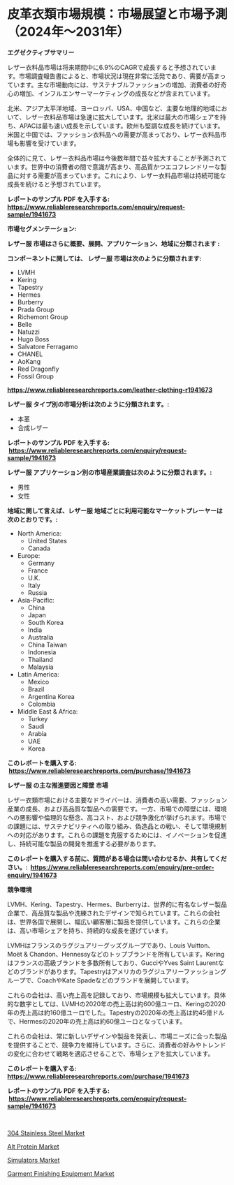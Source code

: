 <p><h1>皮革衣類市場規模：市場展望と市場予測（2024年〜2031年）</h1></p><p><strong>エグゼクティブサマリー</strong></p>
<p><p>レザー衣料品市場は将来期間中に6.9%のCAGRで成長すると予想されています。市場調査報告書によると、市場状況は現在非常に活発であり、需要が高まっています。主な市場動向には、サステナブルファッションの増加、消費者の好奇心の増加、インフルエンサーマーケティングの成長などが含まれています。</p><p>北米、アジア太平洋地域、ヨーロッパ、USA、中国など、主要な地理的地域において、レザー衣料品市場は急速に拡大しています。北米は最大の市場シェアを持ち、APACは最も速い成長を示しています。欧州も堅調な成長を続けています。米国と中国では、ファッション衣料品への需要が高まっており、レザー衣料品市場も影響を受けています。</p><p>全体的に見て、レザー衣料品市場は今後数年間で益々拡大することが予測されています。世界中の消費者の間で意識が高まり、高品質かつエコフレンドリーな製品に対する需要が高まっています。これにより、レザー衣料品市場は持続可能な成長を続けると予想されています。</p></p>
<p><strong>レポートのサンプル PDF を入手する: <a href="https://www.reliableresearchreports.com/enquiry/request-sample/1941673">https://www.reliableresearchreports.com/enquiry/request-sample/1941673</a></strong></p>
<p><strong>市場セグメンテーション:</strong></p>
<p><strong> レザー服 市場はさらに概要、展開、アプリケーション、地域に分類されます :</strong></p>
<p><strong>コンポーネントに関しては、 レザー服 市場は次のように分類されます: &nbsp;</strong></p>
<p><ul><li>LVMH</li><li>Kering</li><li>Tapestry</li><li>Hermes</li><li>Burberry</li><li>Prada Group</li><li>Richemont Group</li><li>Belle</li><li>Natuzzi</li><li>Hugo Boss</li><li>Salvatore Ferragamo</li><li>CHANEL</li><li>AoKang</li><li>Red Dragonfly</li><li>Fossil Group</li></ul></p>
<p><strong><a href="https://www.reliableresearchreports.com/leather-clothing-r1941673">https://www.reliableresearchreports.com/leather-clothing-r1941673</a></strong></p>
<p><strong> レザー服 タイプ別の市場分析は次のように分類されます。:</strong></p>
<p><ul><li>本革</li><li>合成レザー</li></ul></p>
<p><strong>レポートのサンプル PDF を入手する: &nbsp;<a href="https://www.reliableresearchreports.com/enquiry/request-sample/1941673">https://www.reliableresearchreports.com/enquiry/request-sample/1941673</a></strong></p>
<p><strong> レザー服 アプリケーション別の市場産業調査は次のように分類されます。:</strong></p>
<p><ul><li>男性</li><li>女性</li></ul></p>
<p><strong>地域に関して言えば、レザー服 地域ごとに利用可能なマーケットプレーヤーは次のとおりです。:</strong></p>
<p><ul>
    <li>
        North America:
        <ul>
            <li>United States</li>
            <li>Canada</li>
        </ul>
    </li>
    <li>
        Europe:
        <ul>
            <li>Germany</li>
            <li>France</li>
            <li>U.K.</li>
            <li>Italy</li>
            <li>Russia</li>
        </ul>
    </li>
    <li>
        Asia-Pacific:
        <ul>
            <li>China</li>
            <li>Japan</li>
            <li>South Korea</li>
            <li>India</li>
            <li>Australia</li>
            <li>China Taiwan</li>
            <li>Indonesia</li>
            <li>Thailand</li>
            <li>Malaysia</li>
        </ul>
    </li>
    <li>
        Latin America:
        <ul>
            <li>Mexico</li>
            <li>Brazil</li>
            <li>Argentina Korea</li>
            <li>Colombia</li>
        </ul>
    </li>
    <li>
        Middle East & Africa:
        <ul>
            <li>Turkey</li>
            <li>Saudi</li>
            <li>Arabia</li>
            <li>UAE</li>
            <li>Korea</li>
        </ul>
    </li>
    </ul></p>
<p><strong>このレポートを購入する: &nbsp;<a href="https://www.reliableresearchreports.com/purchase/1941673">https://www.reliableresearchreports.com/purchase/1941673</a></strong></p>
<p><strong>レザー服 の主な推進要因と障壁 市場</strong></p>
<p><p>レザー衣類市場における主要なドライバーは、消費者の高い需要、ファッション産業の成長、および高品質な製品への需要です。一方、市場での障壁には、環境への悪影響や倫理的な懸念、高コスト、および競争激化が挙げられます。市場での課題には、サステナビリティへの取り組み、偽造品との戦い、そして環境規制への対応があります。これらの課題を克服するためには、イノベーションを促進し、持続可能な製品の開発を推進する必要があります。</p></p>
<p><strong>このレポートを購入する前に、質問がある場合は問い合わせるか、共有してください。:&nbsp; <a href="https://www.reliableresearchreports.com/enquiry/pre-order-enquiry/1941673">https://www.reliableresearchreports.com/enquiry/pre-order-enquiry/1941673</a></strong></p>
<p><strong>競争環境</strong></p>
<p><p>LVMH、Kering、Tapestry、Hermes、Burberryは、世界的に有名なレザー製品企業で、高品質な製品や洗練されたデザインで知られています。これらの会社は、世界各国で展開し、幅広い顧客層に製品を提供しています。これらの企業は、高い市場シェアを持ち、持続的な成長を遂げています。</p><p>LVMHはフランスのラグジュアリーグッズグループであり、Louis Vuitton、Moët & Chandon、Hennessyなどのトップブランドを所有しています。Keringはフランスの高級ブランドを多数所有しており、GucciやYves Saint Laurentなどのブランドがあります。Tapestryはアメリカのラグジュアリーファッショングループで、CoachやKate Spadeなどのブランドを展開しています。</p><p>これらの会社は、高い売上高を記録しており、市場規模も拡大しています。具体的な数字としては、LVMHの2020年の売上高は約600億ユーロ、Keringの2020年の売上高は約160億ユーロでした。Tapestryの2020年の売上高は約45億ドルで、Hermesの2020年の売上高は約60億ユーロとなっています。</p><p>これらの会社は、常に新しいデザインや製品を発表し、市場ニーズに合った製品を提供することで、競争力を維持しています。さらに、消費者の好みやトレンドの変化に合わせて戦略を適応させることで、市場シェアを拡大しています。</p></p>
<p><strong>このレポートを購入する: &nbsp; <a href="https://www.reliableresearchreports.com/purchase/1941673">https://www.reliableresearchreports.com/purchase/1941673</a></strong></p>
<p><strong>レポートのサンプル PDF を入手する: &nbsp;<a href="https://www.reliableresearchreports.com/enquiry/request-sample/1941673">https://www.reliableresearchreports.com/enquiry/request-sample/1941673</a></strong><strong></strong></p>
<p>&nbsp;</p>
<p><p><a href="https://invited-way-688.notion.site/304-Stainless-Steel-Market-Offer-Valuable-Insights-into-Market-Size-Market-Share-Market-Trends-an-ff16f03587ca4fd4be7d32113885051e">304 Stainless Steel Market</a></p><p><a href="https://github.com/Sarissaschmalingtr6fz2739/Market-Research-Report-List-2/blob/main/alt-protein-market.md">Alt Protein Market</a></p><p><a href="https://view.publitas.com/reportprime-1/simulators-market-research-report-unlocks-analysis-on-the-market-financial-status-market-size-and-market-revenue-upto-2031/">Simulators Market</a></p><p><a href="https://butternut-bug-553.notion.site/Garment-Finishing-Equipment-Market-Size-Focuses-on-Market-Dynamics-In-Depth-Analysis-and-Future-Pro-16ee3a9f5677426faa46223fbf559a5e">Garment Finishing Equipment Market</a></p></p>